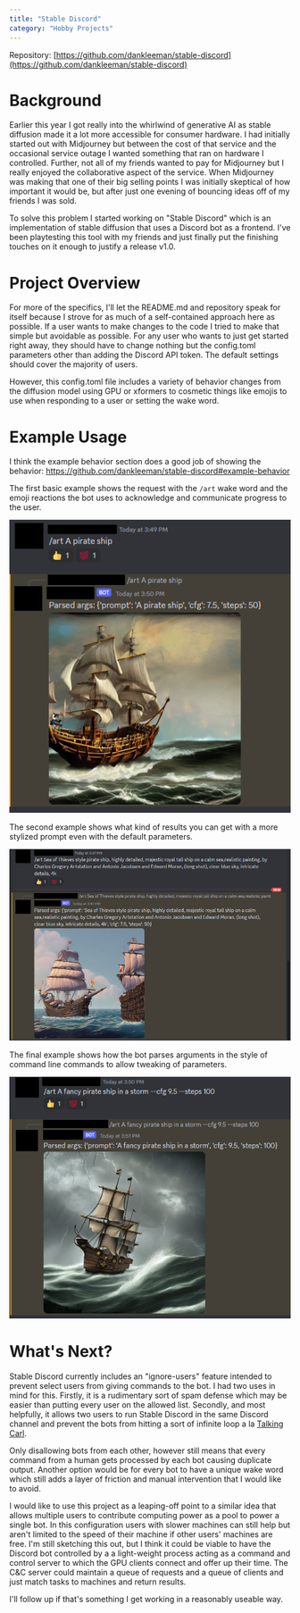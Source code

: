 ```yaml
---
title: "Stable Discord"
category: "Hobby Projects"
---
```

Repository: [https://github.com/dankleeman/stable-discord](https://github.com/dankleeman/stable-discord)
# Background
Earlier this year I got really into the whirlwind of generative AI as stable diffusion made it a lot more accessible for consumer hardware. I had initially started out with Midjourney but between the cost of that service and the occasional service outage I wanted something that ran on hardware I controlled. Further, not all of my friends wanted to pay for Midjourney but I really enjoyed the collaborative aspect of the service. When Midjourney was making that one of their big selling points I was initially skeptical of how important it would be, but after just one evening of bouncing ideas off of my friends I was sold.

To solve this problem I started working on "Stable Discord" which is an implementation of stable diffusion that uses a Discord bot as a frontend.  I've been playtesting this tool with my friends and just finally put the finishing touches on it enough to justify a release v1.0. 

# Project Overview
For more of the specifics, I'll let the README.md and repository speak for itself because I strove for as much of a self-contained approach here as possible. If a user wants to make changes to the code I tried to make that simple but avoidable as possible. For any user who wants to just get started right away, they should have to change nothing but the config.toml parameters other than adding the Discord API token. The default settings should cover the majority of users.

However, this config.toml file includes a variety of behavior changes from the diffusion model using GPU or xformers to cosmetic things like emojis to use when responding to a user or setting the wake word.

# Example Usage
I think the example behavior section does a good job of showing the behavior: https://github.com/dankleeman/stable-discord#example-behavior

The first basic example shows the request with the `/art` wake word and the emoji reactions the bot uses to acknowledge and communicate progress to the user. 

![basic_example.png](https://github.com/dankleeman/stable-discord/raw/main/assets/basic_example.png)


The second example shows what kind of results you can get with a more stylized prompt even with the default parameters.

![long_prompt_example.png](https://github.com/dankleeman/stable-discord/raw/main/assets/long_prompt_example.png)

The final example shows how the bot parses arguments in the style of command line commands to allow tweaking of parameters.

![params_example.png](https://github.com/dankleeman/stable-discord/raw/main/assets/params_example.png)

# What's Next?
Stable Discord currently includes an "ignore-users" feature intended to prevent select users from giving commands to the bot. I had two uses in mind for this. Firstly, it is a rudimentary sort of spam defense which may be easier than putting every user on the allowed list. Secondly, and most helpfully, it allows two users to run Stable Discord in the same Discord channel and prevent the bots from hitting a sort of infinite loop a la [Talking Carl](https://www.youtube.com/watch?v=t-7mQhSZRgM). 

Only disallowing bots from each other, however still means that every command from a human gets processed by each bot causing duplicate output. Another option would be for every bot to have a unique wake word which still adds a layer of friction and manual intervention that I would like to avoid.

I would like to use this project as a leaping-off point to a similar idea that allows multiple users to contribute computing power as a pool to power a single bot. In this configuration users with slower machines can still help but aren't limited to the speed of their machine if other users' machines are free. I'm still sketching this out, but I think it could be viable to have the Discord bot controlled by a a light-weight process acting as a command and control server to which the GPU clients connect and offer up their time. The C&C server could maintain a queue of requests and a queue of clients and just match tasks to machines and return results.

I'll follow up if that's something I get working in a reasonably useable way.
